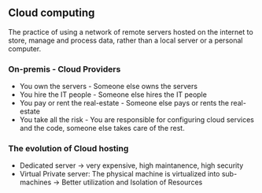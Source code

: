 ## Cloud computing
The practice of using a network of remote servers hosted on the internet to store, manage and process data, rather than a local server or a personal computer.

### On-premis - Cloud Providers
 - You own the servers - Someone else owns the servers
 - You hire the IT people - Someone else hires the IT people
 - You pay or rent the real-estate - Someone else pays or rents the real-estate
 - You take all the risk - You are responsible for configuring cloud services and the code, someone else takes care of the rest.

 ### The evolution of Cloud hosting
 - Dedicated server -> very expensive, high maintanence, high security
 - Virtual Private server: The physical machine is virtualized into sub-machines -> Better utilization and Isolation of Resources
